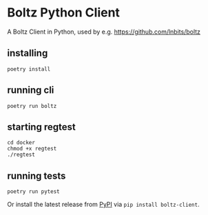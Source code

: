 # Boltz Python Client
A Boltz Client in Python, used by e.g. https://github.com/lnbits/boltz

## installing
```console
poetry install
```

## running cli
```console
poetry run boltz
```

## starting regtest
```console
cd docker
chmod +x regtest
./regtest
```

## running tests
```console
poetry run pytest
```

Or install the latest release from [PyPI](https://pypi.org/project/boltz-client) via `pip install boltz-client`.
